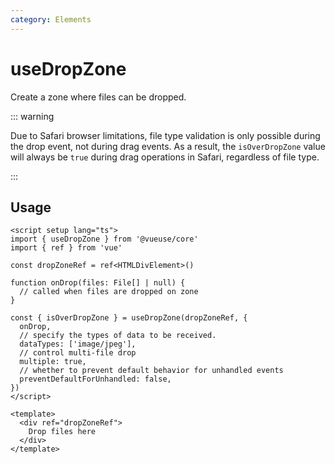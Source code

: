 ```yaml
---
category: Elements
---
```


# useDropZone

Create a zone where files can be dropped.

::: warning

Due to Safari browser limitations, file type validation is only possible during the drop event, not during drag events. As a result, the `isOverDropZone` value will always be `true` during drag operations in Safari, regardless of file type.

:::

## Usage

```vue
<script setup lang="ts">
import { useDropZone } from '@vueuse/core'
import { ref } from 'vue'

const dropZoneRef = ref<HTMLDivElement>()

function onDrop(files: File[] | null) {
  // called when files are dropped on zone
}

const { isOverDropZone } = useDropZone(dropZoneRef, {
  onDrop,
  // specify the types of data to be received.
  dataTypes: ['image/jpeg'],
  // control multi-file drop
  multiple: true,
  // whether to prevent default behavior for unhandled events
  preventDefaultForUnhandled: false,
})
</script>

<template>
  <div ref="dropZoneRef">
    Drop files here
  </div>
</template>
```
